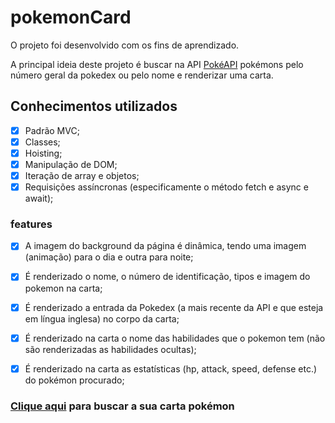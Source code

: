 # pokemonCard

O projeto foi desenvolvido com os fins de aprendizado.

A principal ideia deste projeto é buscar na API [PokéAPI](https://pokeapi.co/) pokémons pelo número geral da pokedex ou pelo nome e renderizar uma carta.

## Conhecimentos utilizados

- [x]  Padrão MVC;
- [x]  Classes;
- [x]  Hoisting;
- [x]  Manipulação de DOM;
- [x] Iteração de array e objetos;
- [x]  Requisições assíncronas (especificamente o método fetch e async e await);

### features

- [x] A imagem do background da página é dinâmica, tendo uma imagem (animação) para o dia e outra para noite;

- [x]  É renderizado o nome, o número de identificação, tipos e imagem do pokemon na carta;

- [x] É renderizado a entrada da Pokedex (a mais recente da API e que esteja em língua inglesa) no corpo da carta;

- [x] É renderizado na carta o nome das habilidades que o pokemon tem (não são renderizadas as habilidades ocultas);

- [x] É renderizado na carta as estatísticas (hp, attack, speed, defense etc.) do pokémon procurado;

### [Clique aqui](https://emvalencaf.github.io/pokemonCard/) para buscar a sua carta pokémon
